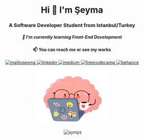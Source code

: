 <h1 align="center">Hi 👋 I'm Şeyma</h1>
<h3 align="center">A Software Developer Student from Istanbul/Turkey</h3>

 <h5 align="center">🌱 I’m currently learning Front-End Development</h5>
  <h4 align="center">📫 You can reach me or see my works </h4>
  <p align=center><a href="mailto:seymademir35@gmail.com" target="_blank"> <img src="https://cdn.jsdelivr.net/npm/simple-icons@3.0.1/icons/gmail.svg" alt="mailtoseyma" width="27" height="30"/> </a>
 <a href="https://www.linkedin.com/in/seymademir/" target="_blank"> <img src="https://cdn.jsdelivr.net/npm/simple-icons@3.0.1/icons/linkedin.svg" alt="linkedin" width="27" height="30"/> </a> 
 <a href="https://medium.com/@seymademir" target="_blank"> <img src="https://cdn.jsdelivr.net/npm/simple-icons@3.0.1/icons/medium.svg" alt="medium" width="27" height="30"/> </a>
 <a href="https://www.freecodecamp.org/seymademir" target="_blank"> <img src="https://cdn.jsdelivr.net/npm/simple-icons@3.0.1/icons/freecodecamp.svg" alt="freecodecamp" width="27" height="30"/> </a>
   <a href="https://www.behance.net/seymademir" target="_blank"> <img src="https://cdn.jsdelivr.net/npm/simple-icons@3.0.1/icons/behance.svg" alt="behance" width="27" height="30"/> </a>
 <p align=center> <img src="images/brain_developer1.jpg" alt="learning" height=180/style="margin-top:0"></p>

<p align=center>&nbsp;<img height="180" src="https://github-readme-stats.vercel.app/api?username=symys&show_icons=true&theme=dark&locale=en" alt="symys" width="50%" /></p>











